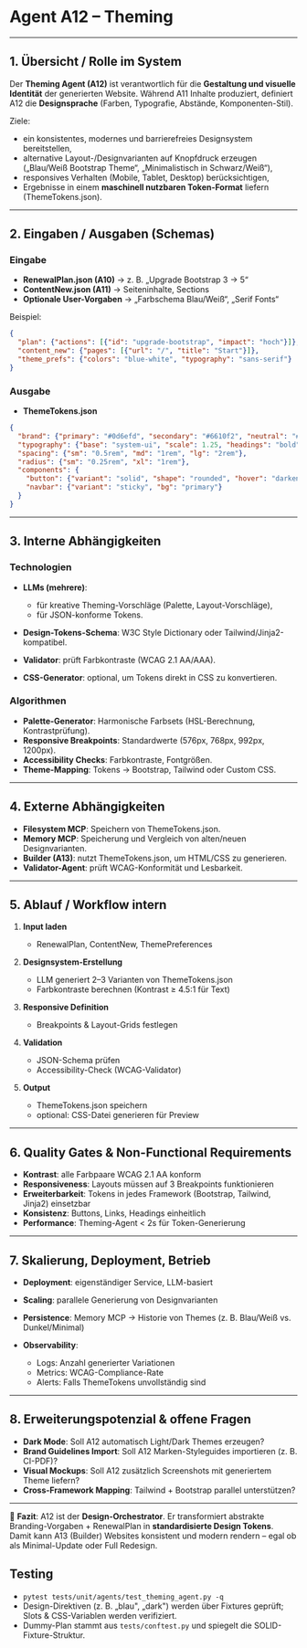 # Agent A12 – Theming

---

## 1. Übersicht / Rolle im System

Der **Theming Agent (A12)** ist verantwortlich für die **Gestaltung und visuelle Identität** der generierten Website.
Während A11 Inhalte produziert, definiert A12 die **Designsprache** (Farben, Typografie, Abstände, Komponenten-Stil).

Ziele:

* ein konsistentes, modernes und barrierefreies Designsystem bereitstellen,
* alternative Layout-/Designvarianten auf Knopfdruck erzeugen („Blau/Weiß Bootstrap Theme“, „Minimalistisch in Schwarz/Weiß“),
* responsives Verhalten (Mobile, Tablet, Desktop) berücksichtigen,
* Ergebnisse in einem **maschinell nutzbaren Token-Format** liefern (ThemeTokens.json).

---

## 2. Eingaben / Ausgaben (Schemas)

### Eingabe

* **RenewalPlan.json (A10)** → z. B. „Upgrade Bootstrap 3 → 5“
* **ContentNew.json (A11)** → Seiteninhalte, Sections
* **Optionale User-Vorgaben** → „Farbschema Blau/Weiß“, „Serif Fonts“

Beispiel:

```json
{
  "plan": {"actions": [{"id": "upgrade-bootstrap", "impact": "hoch"}]},
  "content_new": {"pages": [{"url": "/", "title": "Start"}]},
  "theme_prefs": {"colors": "blue-white", "typography": "sans-serif"}
}
```

### Ausgabe

* **ThemeTokens.json**

```json
{
  "brand": {"primary": "#0d6efd", "secondary": "#6610f2", "neutral": "#f8f9fa"},
  "typography": {"base": "system-ui", "scale": 1.25, "headings": "bold"},
  "spacing": {"sm": "0.5rem", "md": "1rem", "lg": "2rem"},
  "radius": {"sm": "0.25rem", "xl": "1rem"},
  "components": {
    "button": {"variant": "solid", "shape": "rounded", "hover": "darken"},
    "navbar": {"variant": "sticky", "bg": "primary"}
  }
}
```

---

## 3. Interne Abhängigkeiten

### Technologien

* **LLMs (mehrere)**:

  * für kreative Theming-Vorschläge (Palette, Layout-Vorschläge),
  * für JSON-konforme Tokens.
* **Design-Tokens-Schema**: W3C Style Dictionary oder Tailwind/Jinja2-kompatibel.
* **Validator**: prüft Farbkontraste (WCAG 2.1 AA/AAA).
* **CSS-Generator**: optional, um Tokens direkt in CSS zu konvertieren.

### Algorithmen

* **Palette-Generator**: Harmonische Farbsets (HSL-Berechnung, Kontrastprüfung).
* **Responsive Breakpoints**: Standardwerte (576px, 768px, 992px, 1200px).
* **Accessibility Checks**: Farbkontraste, Fontgrößen.
* **Theme-Mapping**: Tokens → Bootstrap, Tailwind oder Custom CSS.

---

## 4. Externe Abhängigkeiten

* **Filesystem MCP**: Speichern von ThemeTokens.json.
* **Memory MCP**: Speicherung und Vergleich von alten/neuen Designvarianten.
* **Builder (A13)**: nutzt ThemeTokens.json, um HTML/CSS zu generieren.
* **Validator-Agent**: prüft WCAG-Konformität und Lesbarkeit.

---

## 5. Ablauf / Workflow intern

1. **Input laden**

   * RenewalPlan, ContentNew, ThemePreferences

2. **Designsystem-Erstellung**

   * LLM generiert 2–3 Varianten von ThemeTokens.json
   * Farbkontraste berechnen (Kontrast ≥ 4.5:1 für Text)

3. **Responsive Definition**

   * Breakpoints & Layout-Grids festlegen

4. **Validation**

   * JSON-Schema prüfen
   * Accessibility-Check (WCAG-Validator)

5. **Output**

   * ThemeTokens.json speichern
   * optional: CSS-Datei generieren für Preview

---

## 6. Quality Gates & Non-Functional Requirements

* **Kontrast**: alle Farbpaare WCAG 2.1 AA konform
* **Responsiveness**: Layouts müssen auf 3 Breakpoints funktionieren
* **Erweiterbarkeit**: Tokens in jedes Framework (Bootstrap, Tailwind, Jinja2) einsetzbar
* **Konsistenz**: Buttons, Links, Headings einheitlich
* **Performance**: Theming-Agent < 2s für Token-Generierung

---

## 7. Skalierung, Deployment, Betrieb

* **Deployment**: eigenständiger Service, LLM-basiert
* **Scaling**: parallele Generierung von Designvarianten
* **Persistence**: Memory MCP → Historie von Themes (z. B. Blau/Weiß vs. Dunkel/Minimal)
* **Observability**:

  * Logs: Anzahl generierter Variationen
  * Metrics: WCAG-Compliance-Rate
  * Alerts: Falls ThemeTokens unvollständig sind

---

## 8. Erweiterungspotenzial & offene Fragen

* **Dark Mode**: Soll A12 automatisch Light/Dark Themes erzeugen?
* **Brand Guidelines Import**: Soll A12 Marken-Styleguides importieren (z. B. CI-PDF)?
* **Visual Mockups**: Soll A12 zusätzlich Screenshots mit generiertem Theme liefern?
* **Cross-Framework Mapping**: Tailwind + Bootstrap parallel unterstützen?

---

📄 **Fazit**:
A12 ist der **Design-Orchestrator**. Er transformiert abstrakte Branding-Vorgaben + RenewalPlan in **standardisierte Design Tokens**.
Damit kann A13 (Builder) Websites konsistent und modern rendern – egal ob als Minimal-Update oder Full Redesign.

## Testing

* `pytest tests/unit/agents/test_theming_agent.py -q`
* Design-Direktiven (z. B. „blau", „dark") werden über Fixtures geprüft; Slots & CSS-Variablen werden verifiziert.
* Dummy-Plan stammt aus `tests/conftest.py` und spiegelt die SOLID-Fixture-Struktur.

